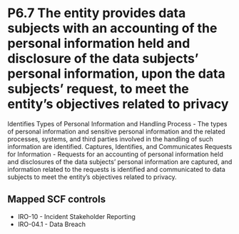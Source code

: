 # P6.7 The entity provides data subjects with an accounting of the personal information held and disclosure of the data subjects’ personal information, upon the data subjects’ request, to meet the entity’s objectives related to privacy
Identifies Types of Personal Information and Handling Process - The types of personal information and sensitive personal information and the related processes, systems, and third parties involved in the handling of such information are identified. Captures, Identifies, and Communicates Requests for Information - Requests for an accounting of personal information held and disclosures of the data subjects’ personal information are captured, and information related to the requests is identified and communicated to data subjects to meet the entity’s objectives related to privacy.
## Mapped SCF controls
- IRO-10 - Incident Stakeholder Reporting
- IRO-04.1 - Data Breach